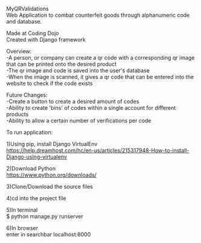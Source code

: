 MyQRValidations<br>
Web Application to combat counterfeit goods through alphanumeric code and database.

Made at Coding Dojo<br>
Created with Django framework

Overview:<br>
-A person, or company can create a qr code with a corresponding qr image that can be printed onto the desired product<br>
-The qr image and code is saved into the user's database<br>
-When the image is scanned, it gives a qr code that can be entered into the website to check if the code exists<br>

Future Changes:<br>
-Create a button to create a desired amount of codes<br>
-Ability to create 'bins' of codes within a single account for different products<br>
-Ability to allow a certain number of verifications per code<br>

To run application:

1)Using pip, install Django VirtualEnv<br>
https://help.dreamhost.com/hc/en-us/articles/215317948-How-to-install-Django-using-virtualenv

2)Download Python<br>
https://www.python.org/downloads/

3)Clone/Download the source files

4)cd into the project file

5)In terminal<br>
$ python manage.py runserver

6)In browser<br>
enter in searchbar localhost:8000
